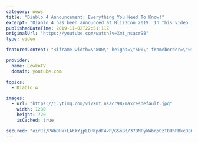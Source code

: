 ```yaml
---
category: news
title: "Diablo 4 Announcement: Everything You Need To Know!"
excerpt: "Diablo 4 has been announced at BlizzCon 2019. In this video I go over everything you need to know about this upcoming Blizzard Entertainment game."
publishedDateTime: 2019-11-02T22:51:11Z
originalUrl: "https://youtube.com/watch?v=Xmt_nsacr98"
type: video

featuredContent: "<iframe width=\"800\" height=\"500\" frameborder=\"0\" src=\"https://www.youtube.com/embed/Xmt_nsacr98\" allow=\"accelerometer; autoplay; encrypted-media; gyroscope; picture-in-picture\" allowfullscreen></iframe>"

provider:
  name: LowkoTV
  domain: youtube.com

topics:
  - Diablo 4

images:
  - url: "https://i.ytimg.com/vi/Xmt_nsacr98/maxresdefault.jpg"
    width: 1280
    height: 720
    isCached: true

secured: "oirJz/PWbDHk+LAKXYjpLQHKpdF4vP/GSnBt/37BMFykWbq5OzT0UhPBkcD8GdW6DWGxfniIscnL99UdXLcnW9NvA2Z3GiZvDId7HJccuDE6NkPZP06GJLIuSItXMVK5aW3FTw0HhQU5Z7xIE7+0wUEr4mu+uQw0iuSAemd0jZBn+xJR524hRbUU52/B8TDj/RqtWmtWYOSkLCeuNnEHG8SObZ1Mqt9wh/dqk8478AyKVcjGOfD0hUT2Q4H796n4olChOhlvHGn/xrPizGMJtxu+GyAHYuZQLeRe1uiPNvhi/h1eMOxPm2oJtWP9BMku1qikC+5AJjMVwuvJKW8tydy59JX14DHCQAtxpUPYteeMJqZzRDAI+NeEQuHBUQI1dYJnYVL6esvIn2oN7DcGmsmOu3fcfTdRY5O4YpfR0SsIHe2oJGAXX9t6HXGR6D1z;lfAxy4z4gxEDBDn5NaObVQ=="
---
```


